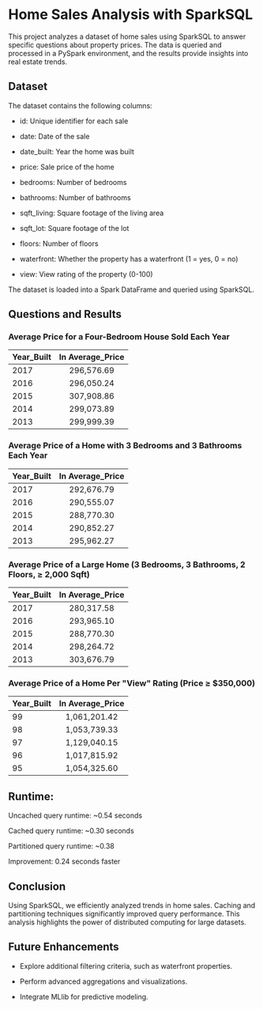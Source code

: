 # Home Sales Analysis with SparkSQL
This project analyzes a dataset of home sales using SparkSQL to answer specific questions about property prices. The data is queried and processed in a PySpark environment, and the results provide insights into real estate trends.

## Dataset
The dataset contains the following columns:

- id: Unique identifier for each sale

- date: Date of the sale

- date_built: Year the home was built

- price: Sale price of the home

- bedrooms: Number of bedrooms

- bathrooms: Number of bathrooms

- sqft_living: Square footage of the living area

- sqft_lot: Square footage of the lot

- floors: Number of floors

- waterfront: Whether the property has a waterfront (1 = yes, 0 = no)

- view: View rating of the property (0-100)

The dataset is loaded into a Spark DataFrame and queried using SparkSQL.

## Questions and Results
### Average Price for a Four-Bedroom House Sold Each Year
| Year_Built              | In Average_Price |
| :---------------- | :------: |
| 2017 | 296,576.69 |
| 2016 | 296,050.24 |
| 2015 | 307,908.86 |
| 2014 | 299,073.89 |
| 2013 | 299,999.39 |

### Average Price of a Home with 3 Bedrooms and 3 Bathrooms Each Year
| Year_Built              | In Average_Price |
| :---------------- | :------: |
| 2017 | 292,676.79 |
| 2016 | 290,555.07 |
| 2015 | 288,770.30 |
| 2014 | 290,852.27 |
| 2013 | 295,962.27 |

### Average Price of a Large Home (3 Bedrooms, 3 Bathrooms, 2 Floors, ≥ 2,000 Sqft)
| Year_Built              | In Average_Price |
| :---------------- | :------: |
| 2017 | 280,317.58 |
| 2016 | 293,965.10 |
| 2015 | 288,770.30 |
| 2014 | 298,264.72 |
| 2013 | 303,676.79 |

### Average Price of a Home Per "View" Rating (Price ≥ $350,000)
| Year_Built              | In Average_Price |
| :---------------- | :------: |
| 99 | 1,061,201.42 |
| 98 | 1,053,739.33 |
| 97 | 1,129,040.15 |
| 96 | 1,017,815.92 |
| 95 | 1,054,325.60 |

## Runtime:

Uncached query runtime: ~0.54 seconds

Cached query runtime: ~0.30 seconds

Partitioned query runtime: ~0.38

Improvement: 0.24 seconds faster

## Conclusion

Using SparkSQL, we efficiently analyzed trends in home sales. Caching and partitioning techniques significantly improved query performance. This analysis highlights the power of distributed computing for large datasets.

## Future Enhancements

- Explore additional filtering criteria, such as waterfront properties.

- Perform advanced aggregations and visualizations.

- Integrate MLlib for predictive modeling.
